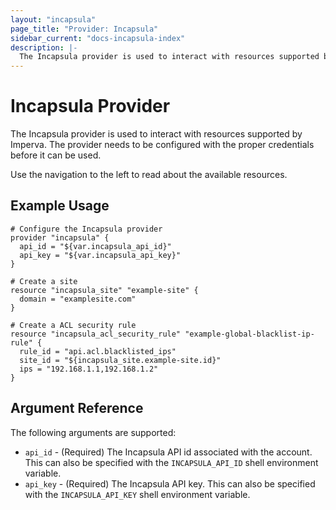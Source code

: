 ```yaml
---
layout: "incapsula"
page_title: "Provider: Incapsula"
sidebar_current: "docs-incapsula-index"
description: |-
  The Incapsula provider is used to interact with resources supported by Imperva. The provider needs to be configured with the proper credentials before it can be used.
---
```


# Incapsula Provider

The Incapsula provider is used to interact with resources supported by Imperva. The provider needs to be configured with the proper credentials before it can be used.

Use the navigation to the left to read about the available resources.

## Example Usage

```hcl
# Configure the Incapsula provider
provider "incapsula" {
  api_id = "${var.incapsula_api_id}"
  api_key = "${var.incapsula_api_key}"
}

# Create a site
resource "incapsula_site" "example-site" {
  domain = "examplesite.com"
}

# Create a ACL security rule
resource "incapsula_acl_security_rule" "example-global-blacklist-ip-rule" {
  rule_id = "api.acl.blacklisted_ips"
  site_id = "${incapsula_site.example-site.id}"
  ips = "192.168.1.1,192.168.1.2"
}
```

## Argument Reference

The following arguments are supported:

* `api_id` - (Required) The Incapsula API id associated with the account. This can also be
  specified with the `INCAPSULA_API_ID` shell environment variable.
* `api_key` - (Required) The Incapsula API key. This can also be specified with the 
  `INCAPSULA_API_KEY` shell environment variable.
